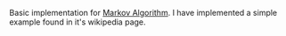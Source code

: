 Basic implementation for [Markov Algorithm](https://en.wikipedia.org/wiki/Markov_algorithm). I have implemented a simple example found in it's wikipedia page.
